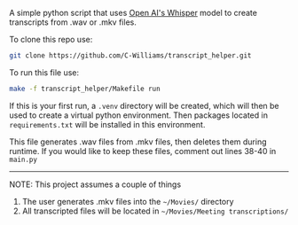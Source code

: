 A simple python script that uses [Open AI's Whisper](https://github.com/openai/whisper) model to create transcripts from .wav or .mkv files.

To clone this repo use:
```bash
git clone https://github.com/C-Williams/transcript_helper.git
```

To run this file use:
```bash
make -f transcript_helper/Makefile run
```

If this is your first run, a `.venv` directory will be created, which will then be used to create a virtual python environment. Then packages located in `requirements.txt` will be installed in this environment.

This file generates .wav files from .mkv files, then deletes them during runtime. If you would like to keep these files, comment out lines 38-40 in `main.py`

-------------
NOTE: This project assumes a couple of things

1. The user generates .mkv files into the `~/Movies/` directory
2. All transcripted files will be located in `~/Movies/Meeting transcriptions/`
